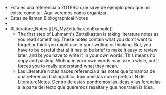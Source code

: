 - Esta es una referencia a ZOTERO que sirve de ejemplo pero que no existe como tal. Aqui veremos como organizar.
- Estas se llaman Bibliographical Notes
-
- #Literature_Notes [[LN_MyZettelkastenExample]]
	- The first step of Luhmann's Zettelkasten is taking literature notes as you read something. These notes contain what you don't want to forget or think you might use in your writing or thinking. But, you have to be careful that a) it has to be brief to make it easy to review later, and b) you have to write it in your own words. This means no copy and pasting. Writing in your own words may take a while, but it forces you to really understand what they mean.
	- Las Literature Notes haces referencia a las notas que tomamos de una referencia bibliografica. Iran puestas con el prefijo LN de LiteratureNotes. Dentro de estas pondremos las ideas y las ferencias a la parte del texto que queremos resaltar y que nos traen la idea.